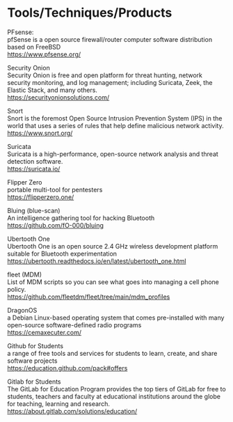 # Tools/Techniques/Products
PFsense: <br />
pfSense is a open source firewall/router computer software distribution based on FreeBSD <br />
https://www.pfsense.org/

Security Onion <br />
Security Onion is free and open platform for threat hunting, network security monitoring, and log management; including Suricata, Zeek, the Elastic Stack, and many others. <br />
https://securityonionsolutions.com/

Snort <br />
Snort is the foremost Open Source Intrusion Prevention System (IPS) in the world that uses a series of rules that help define malicious network activity. <br />
https://www.snort.org/

Suricata <br />
Suricata is a high-performance, open-source network analysis and threat detection software. <br />
https://suricata.io/

Flipper Zero <br />
portable multi-tool for pentesters <br />
https://flipperzero.one/

Bluing (blue-scan) <br />
An intelligence gathering tool for hacking Bluetooth <br />
https://github.com/fO-000/bluing <br />

Ubertooth One <br />
Ubertooth One is an open source 2.4 GHz wireless development platform suitable for Bluetooth experimentation <br />
https://ubertooth.readthedocs.io/en/latest/ubertooth_one.html <br />

fleet (MDM) <br />
List of MDM scripts so you can see what goes into managing a cell phone policy. <br />
https://github.com/fleetdm/fleet/tree/main/mdm_profiles

DragonOS <br />
a Debian Linux-based operating system that comes pre-installed with many open-source software-defined radio programs <br />
https://cemaxecuter.com/

Github for Students <br />
a range of free tools and services for students to learn, create, and share software projects <br />
https://education.github.com/pack#offers

Gitlab for Students <br />
The GitLab for Education Program provides the top tiers of GitLab for free to students, teachers and faculty at educational institutions around the globe for teaching, learning and research. <br />
https://about.gitlab.com/solutions/education/
